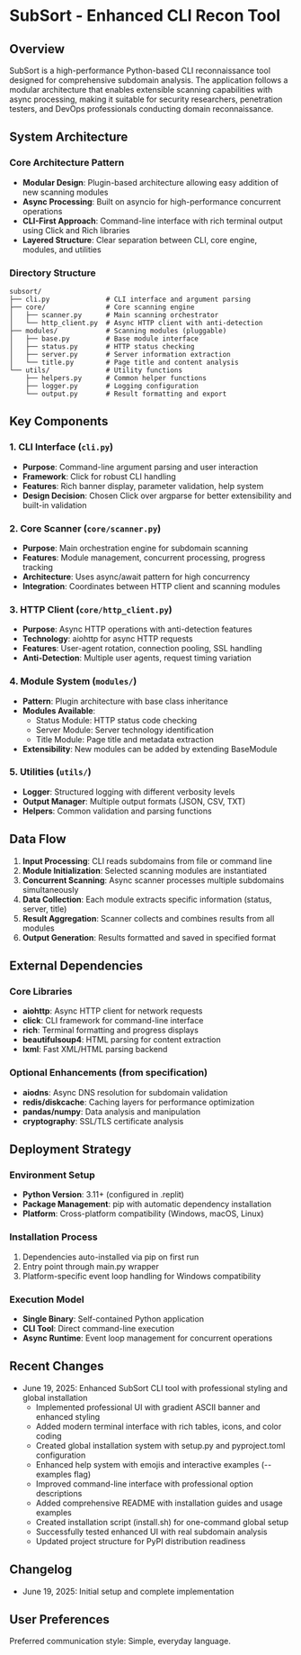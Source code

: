 # SubSort - Enhanced CLI Recon Tool

## Overview

SubSort is a high-performance Python-based CLI reconnaissance tool designed for comprehensive subdomain analysis. The application follows a modular architecture that enables extensible scanning capabilities with async processing, making it suitable for security researchers, penetration testers, and DevOps professionals conducting domain reconnaissance.

## System Architecture

### Core Architecture Pattern
- **Modular Design**: Plugin-based architecture allowing easy addition of new scanning modules
- **Async Processing**: Built on asyncio for high-performance concurrent operations
- **CLI-First Approach**: Command-line interface with rich terminal output using Click and Rich libraries
- **Layered Structure**: Clear separation between CLI, core engine, modules, and utilities

### Directory Structure
```
subsort/
├── cli.py              # CLI interface and argument parsing
├── core/               # Core scanning engine
│   ├── scanner.py      # Main scanning orchestrator
│   └── http_client.py  # Async HTTP client with anti-detection
├── modules/            # Scanning modules (pluggable)
│   ├── base.py         # Base module interface
│   ├── status.py       # HTTP status checking
│   ├── server.py       # Server information extraction
│   └── title.py        # Page title and content analysis
└── utils/              # Utility functions
    ├── helpers.py      # Common helper functions
    ├── logger.py       # Logging configuration
    └── output.py       # Result formatting and export
```

## Key Components

### 1. CLI Interface (`cli.py`)
- **Purpose**: Command-line argument parsing and user interaction
- **Framework**: Click for robust CLI handling
- **Features**: Rich banner display, parameter validation, help system
- **Design Decision**: Chosen Click over argparse for better extensibility and built-in validation

### 2. Core Scanner (`core/scanner.py`)
- **Purpose**: Main orchestration engine for subdomain scanning
- **Features**: Module management, concurrent processing, progress tracking
- **Architecture**: Uses async/await pattern for high concurrency
- **Integration**: Coordinates between HTTP client and scanning modules

### 3. HTTP Client (`core/http_client.py`)
- **Purpose**: Async HTTP operations with anti-detection features
- **Technology**: aiohttp for async HTTP requests
- **Features**: User-agent rotation, connection pooling, SSL handling
- **Anti-Detection**: Multiple user agents, request timing variation

### 4. Module System (`modules/`)
- **Pattern**: Plugin architecture with base class inheritance
- **Modules Available**:
  - Status Module: HTTP status code checking
  - Server Module: Server technology identification
  - Title Module: Page title and metadata extraction
- **Extensibility**: New modules can be added by extending BaseModule

### 5. Utilities (`utils/`)
- **Logger**: Structured logging with different verbosity levels
- **Output Manager**: Multiple output formats (JSON, CSV, TXT)
- **Helpers**: Common validation and parsing functions

## Data Flow

1. **Input Processing**: CLI reads subdomains from file or command line
2. **Module Initialization**: Selected scanning modules are instantiated
3. **Concurrent Scanning**: Async scanner processes multiple subdomains simultaneously
4. **Data Collection**: Each module extracts specific information (status, server, title)
5. **Result Aggregation**: Scanner collects and combines results from all modules
6. **Output Generation**: Results formatted and saved in specified format

## External Dependencies

### Core Libraries
- **aiohttp**: Async HTTP client for network requests
- **click**: CLI framework for command-line interface
- **rich**: Terminal formatting and progress displays
- **beautifulsoup4**: HTML parsing for content extraction
- **lxml**: Fast XML/HTML parsing backend

### Optional Enhancements (from specification)
- **aiodns**: Async DNS resolution for subdomain validation
- **redis/diskcache**: Caching layers for performance optimization
- **pandas/numpy**: Data analysis and manipulation
- **cryptography**: SSL/TLS certificate analysis

## Deployment Strategy

### Environment Setup
- **Python Version**: 3.11+ (configured in .replit)
- **Package Management**: pip with automatic dependency installation
- **Platform**: Cross-platform compatibility (Windows, macOS, Linux)

### Installation Process
1. Dependencies auto-installed via pip on first run
2. Entry point through main.py wrapper
3. Platform-specific event loop handling for Windows compatibility

### Execution Model
- **Single Binary**: Self-contained Python application
- **CLI Tool**: Direct command-line execution
- **Async Runtime**: Event loop management for concurrent operations

## Recent Changes

- June 19, 2025: Enhanced SubSort CLI tool with professional styling and global installation
  - Implemented professional UI with gradient ASCII banner and enhanced styling
  - Added modern terminal interface with rich tables, icons, and color coding
  - Created global installation system with setup.py and pyproject.toml configuration
  - Enhanced help system with emojis and interactive examples (--examples flag)
  - Improved command-line interface with professional option descriptions
  - Added comprehensive README with installation guides and usage examples
  - Created installation script (install.sh) for one-command global setup
  - Successfully tested enhanced UI with real subdomain analysis
  - Updated project structure for PyPI distribution readiness

## Changelog

- June 19, 2025: Initial setup and complete implementation

## User Preferences

Preferred communication style: Simple, everyday language.